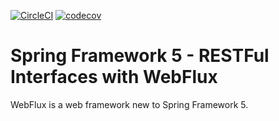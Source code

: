 [![CircleCI](https://circleci.com/gh/rshekhar-java/spring5-webflux-rest/tree/master.svg?style=svg)](https://circleci.com/gh/rshekhar-java/spring5-webflux-rest/tree/master)
[![codecov](https://codecov.io/gh/rshekhar-java/spring5-webflux-rest/branch/master/graph/badge.svg?token=ITUQ7JR1IO)](https://codecov.io/gh/rshekhar-java/spring5-webflux-rest)
# Spring Framework 5 - RESTFul Interfaces with WebFlux
WebFlux is a web framework new to Spring Framework 5. 
